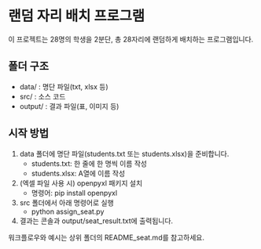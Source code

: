# 랜덤 자리 배치 프로그램

이 프로젝트는 28명의 학생을 2분단, 총 28자리에 랜덤하게 배치하는 프로그램입니다.

## 폴더 구조
- data/ : 명단 파일(txt, xlsx 등)
- src/ : 소스 코드
- output/ : 결과 파일(표, 이미지 등)

## 시작 방법
1. data 폴더에 명단 파일(students.txt 또는 students.xlsx)을 준비합니다.
   - students.txt: 한 줄에 한 명씩 이름 작성
   - students.xlsx: A열에 이름 작성
2. (엑셀 파일 사용 시) openpyxl 패키지 설치
   - 명령어: pip install openpyxl
3. src 폴더에서 아래 명령어로 실행
   - python assign_seat.py
4. 결과는 콘솔과 output/seat_result.txt에 출력됩니다.

워크플로우와 예시는 상위 폴더의 README_seat.md를 참고하세요.
